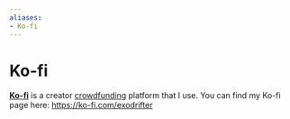 ```yaml
---
aliases:
- Ko-fi
---
```


# Ko-fi

**[Ko-fi](https://ko-fi.com/)** is a creator [crowdfunding](../indices/crowdfunding.md) platform that I use. You can find my Ko-fi page here: https://ko-fi.com/exodrifter
